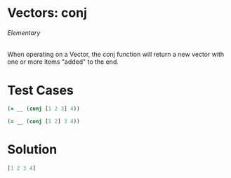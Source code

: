 # Vectors: conj

###### Elementary

###### 

When operating on a Vector, the conj function will return a new vector with one or more items "added" to the end.

# Test Cases
```clojure
(= __ (conj [1 2 3] 4))
```

```clojure
(= __ (conj [1 2] 3 4))
```

# Solution

```clojure
[1 2 3 4]
```
